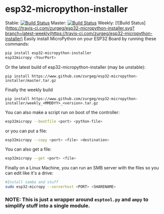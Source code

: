 # esp32-micropython-installer
Stable: [![Build Status](https://travis-ci.com/zurgeg/esp32-micropython-installer.svg?branch=latest-stable)](https://travis-ci.com/zurgeg/esp32-micropython-installer)
Master: [![Build Status](https://travis-ci.com/zurgeg/esp32-micropython-installer.svg?branch=master)](https://travis-ci.com/zurgeg/esp32-micropython-installer)
Weekly: [![Build Status](https://travis-ci.com/zurgeg/esp32-micropython-installer.svg?branch=latest-weekly(https://travis-ci.com/zurgeg/esp32-micropython-installer)
Easily install MicroPython on your ESP32 Board by running these commands:
```bash
pip install esp32-micropython-installer
esp32micropy <YourPort>
```
Or the latest build of esp32-micropython-installer (may be unstable):
```
pip install https://www.github.com/zurgeg/esp32-micropython-installer/master.tar.gz
```
Finally the weekly build
```
pip install https://www.github.com/zurgeg/esp32-micropython-installer/weekly_<MMDDYY>_<version>.tar.gz
```
You can also make a script run on boot of the controller:
```bash
esp32micropy --bootfile <port> <python-file>
```
or you can put a file:
```bash
esp32micropy --copy <port> <file> <destination>
```
You can also get a file:
```bash
esp32micropy --get <port> <file>
```

Finally on a Linux Machine, you can run an SMB server with the files so you can edit like it's a drive:
```bash
#Install samba and stuff
sudo esp32-micropy --serverhost <PORT> <SHARENAME>
```


### NOTE: This is just a wrapper around ```esptool.py``` and ```ampy``` to simplify stuff into a single module.
